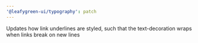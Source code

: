 ```yaml
---
'@leafygreen-ui/typography': patch
---
```


Updates how link underlines are styled, such that the text-decoration wraps when links break on new lines
